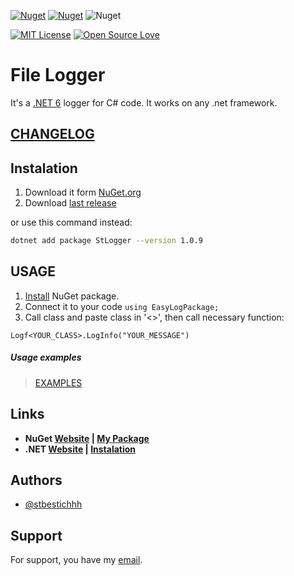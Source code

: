 [![Nuget](https://img.shields.io/badge/Nuget-v1.0.9-blue)](https://www.nuget.org/packages/StLogger/1.0.9#readme-body-tab)
[![Nuget](https://img.shields.io/badge/Nuget-v1.0.91-purple)](https://www.nuget.org/packages/StLogger/1.0.91#readme-body-tab)
![Nuget](https://img.shields.io/nuget/dt/StLogger)

[![MIT License](https://img.shields.io/badge/License-MIT-green.svg)](LICENSE)
[![Open Source Love](https://badges.frapsoft.com/os/v1/open-source.svg?v=103)](https://github.com/ellerbrock/open-source-badges/)

# File Logger

It's a [.NET 6](https://dotnet.microsoft.com/en-us/apps/maui) logger for C# code. It works on any .net framework.

## [CHANGELOG](CHANGELOG.md)

## Instalation

1. Download it form [NuGet.org](https://www.nuget.org/packages/StLogger/)
2. Download [last release](https://github.com/stbestichhh/dotNET-LoggerService/releases/tag/v1.0.9)

or use this command instead:

```bash
dotnet add package StLogger --version 1.0.9
```
    
## USAGE

1. [Install](#Instalation) NuGet package.
2. Connect it to your code 
`using EasyLogPackage;`
3. Call class and paste class in '<>', then call necessary function:

`Logf<YOUR_CLASS>.LogInfo("YOUR_MESSAGE")`

##### Usage examples
> [EXAMPLES](EXAMPLES.md)

## Links
* **NuGet [Website](https://www.nuget.org) | [My Package](https://www.nuget.org/packages/StLogger.Test/)**
* **.NET [Website](https://dotnet.microsoft.com/en-us/) | [Instalation](https://dotnet.microsoft.com/en-us/download)**

## Authors

- [@stbestichhh](https://www.github.com/stbestichhh)


## Support

For support, you have my [email](mailto:stbestich@gmail.com).
